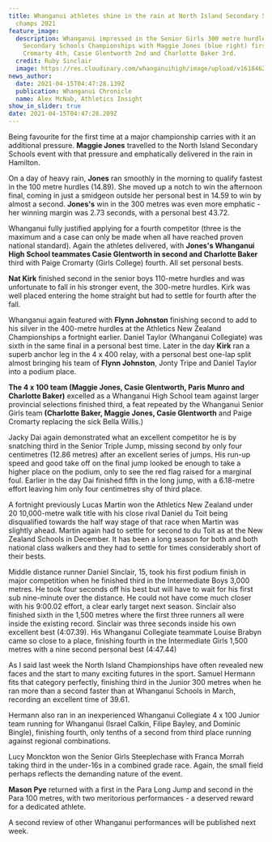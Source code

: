 ```yaml
---
title: Whanganui athletes shine in the rain at North Island Secondary School
  champs 2021
feature_image:
  description: Whanganui impressed in the Senior Girls 300 metre hurdles at the NI
    Secondary Schools Championships with Maggie Jones (blue right) first, Paige
    Cromarty 4th, Casie Glentworth 2nd and Charlotte Baker 3rd.
  credit: Ruby Sinclair
  image: https://res.cloudinary.com/whanganuihigh/image/upload/v1618462250/News/Senior_Girls_300_metre_hurdles._Chron_5.4.21_Photo_Ruby_Sinclair.jpg
news_author:
  date: 2021-04-15T04:47:28.139Z
  publication: Whanganui Chronicle
  name: Alex McNab, Athletics Insight
show_in_slider: true
date: 2021-04-15T04:47:28.209Z
---
```

Being favourite for the first time at a major championship carries with it an additional pressure. **Maggie Jones** travelled to the North Island Secondary Schools event with that pressure and emphatically delivered in the rain in Hamilton.

On a day of heavy rain, **Jones** ran smoothly in the morning to qualify fastest in the 100 metre hurdles (14.89). She moved up a notch to win the afternoon final, coming in just a smidgeon outside her personal best in 14.59 to win by almost a second. **Jones's** win in the 300 metres was even more emphatic - her winning margin was 2.73 seconds, with a personal best 43.72.

Whanganui fully justified applying for a fourth competitor (three is the maximum and a case can only be made when all have reached proven national standard). Again the athletes delivered, with **Jones's Whanganui High School teammates Casie Glentworth in second and Charlotte Baker** third with Paige Cromarty (Girls College) fourth. All set personal bests.

**Nat Kirk** finished second in the senior boys 110-metre hurdles and was unfortunate to fall in his stronger event, the 300-metre hurdles. Kirk was well placed entering the home straight but had to settle for fourth after the fall.

Whanganui again featured with **Flynn Johnston** finishing second to add to his silver in the 400-metre hurdles at the Athletics New Zealand Championships a fortnight earlier. Daniel Taylor (Whanganui Collegiate) was sixth in the same final in a personal best time. Later in the day **Kirk** ran a superb anchor leg in the 4 x 400 relay, with a personal best one-lap split almost bringing his team of **Flynn Johnston**, Jonty Tripe and Daniel Taylor into a podium place.

**The 4 x 100 team (Maggie Jones, Casie Glentworth, Paris Munro and Charlotte Baker)** excelled as a Whanganui High School team against larger provincial selections finished third, a feat repeated by the Whanganui Senior Girls team **(Charlotte Baker, Maggie Jones, Casie Glentworth** and Paige Cromarty replacing the sick Bella Willis.)

Jacky Dai again demonstrated what an excellent competitor he is by snatching third in the Senior Triple Jump, missing second by only four centimetres (12.86 metres) after an excellent series of jumps. His run-up speed and good take off on the final jump looked be enough to take a higher place on the podium, only to see the red flag raised for a marginal foul. Earlier in the day Dai finished fifth in the long jump, with a 6.18-metre effort leaving him only four centimetres shy of third place.

A fortnight previously Lucas Martin won the Athletics New Zealand under 20 10,000-metre walk title with his close rival Daniel du Toit being disqualified towards the half way stage of that race when Martin was slightly ahead. Martin again had to settle for second to du Toit as at the New Zealand Schools in December. It has been a long season for both and both national class walkers and they had to settle for times considerably short of their bests.

Middle distance runner Daniel Sinclair, 15, took his first podium finish in major competition when he finished third in the Intermediate Boys 3,000 metres. He took four seconds off his best but will have to wait for his first sub nine-minute over the distance. He could not have come much closer with his 9:00.02 effort, a clear early target next season. Sinclair also finished sixth in the 1,500 metres where the first three runners all were inside the existing record. Sinclair was three seconds inside his own excellent best (4:07.39). His Whanganui Collegiate teammate Louise Brabyn came so close to a place, finishing fourth in the Intermediate Girls 1,500 metres with a nine second personal best (4:47.44)

As I said last week the North Island Championships have often revealed new faces and the start to many exciting futures in the sport. Samuel Hermann fits that category perfectly, finishing third in the Junior 300 metres when he ran more than a second faster than at Whanganui Schools in March, recording an excellent time of 39.61.

Hermann also ran in an inexperienced Whanganui Collegiate 4 x 100 Junior team running for Whanganui (Israel Calkin, Filipe Bayley, and Dominic Bingle), finishing fourth, only tenths of a second from third place running against regional combinations.

Lucy Monckton won the Senior Girls Steeplechase with Franca Morrah taking third in the under-16s in a combined grade race. Again, the small field perhaps reflects the demanding nature of the event. 

**Mason Pye** returned with a first in the Para Long Jump and second in the Para 100 metres, with two meritorious performances - a deserved reward for a dedicated athlete.

A second review of other Whanganui performances will be published next week.
